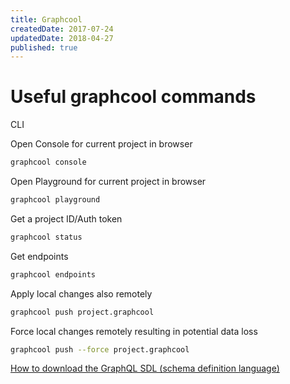 ```yaml
---
title: Graphcool
createdDate: 2017-07-24
updatedDate: 2018-04-27
published: true
---
```


# Useful graphcool commands

CLI

Open Console for current project in browser

```bash
graphcool console
```

Open Playground for current project in browser

```bash
graphcool playground
```

Get a project ID/Auth token

```bash
graphcool status
```

Get endpoints

```bash
graphcool endpoints
```

Apply local changes also remotely

```bash
graphcool push project.graphcool
```

Force local changes remotely resulting in potential data loss

```bash
graphcool push --force project.graphcool
```

[How to download the GraphQL SDL (schema definition language)]

[how to download the graphql sdl (schema definition language)]:
  https://www.graph.cool/docs/faq/graphql-how-to-download-graphql-sdl-schema-maiv5eekan/
